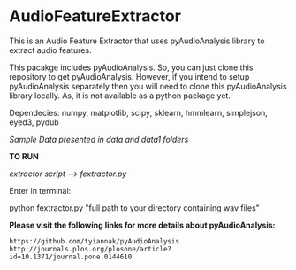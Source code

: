 # AudioFeatureExtractor
  This is an Audio Feature Extractor that uses pyAudioAnalysis library to extract audio features.
  
  This pacakge includes pyAudioAnalysis. So, you can just clone this repository to get pyAudioAnalysis.
  However, if you intend to setup pyAudioAnalysis separately then you will need to clone this pyAudioAnalysis library locally.    As, it is not available as a python package yet.

Dependecies: numpy, matplotlib, scipy, sklearn, hmmlearn, simplejson, eyed3, pydub

*Sample Data presented in data and data1 folders*

**TO RUN**

  *extractor script --> fextractor.py*
  
  Enter in terminal: 
  
  python fextractor.py "full path to your directory containing wav files"
  
**Please visit the following links for more details about pyAudioAnalysis:**

	https://github.com/tyiannak/pyAudioAnalysis
	http://journals.plos.org/plosone/article?id=10.1371/journal.pone.0144610

